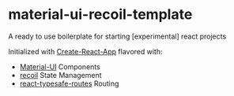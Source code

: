 # material-ui-recoil-template
A ready to use boilerplate for starting [experimental] react projects

Initialized with [Create-React-App](https://reactjs.org/docs/create-a-new-react-app.html) flavored with:
* [Material-UI](https://github.com/mui-org/material-ui) Components
* [recoil](https://github.com/facebookexperimental/Recoil) State Management
* [react-typesafe-routes](https://github.com/innFactory/react-typesafe-routes) Routing